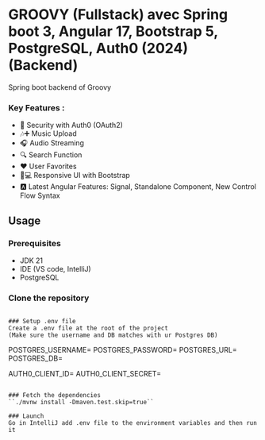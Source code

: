 # GROOVY (Fullstack) avec Spring boot 3, Angular 17, Bootstrap 5, PostgreSQL, Auth0 (2024) (Backend)

Spring boot backend of Groovy

### Key Features :
- 🔐 Security with Auth0 (OAuth2)
- 🎶➕ Music Upload
- 🎧 Audio Streaming
- 🔍 Search Function
- ❤️ User Favorites
- 📱💻 Responsive UI with Bootstrap
- 🅰️ Latest Angular Features: Signal, Standalone Component, New Control Flow Syntax

## Usage
### Prerequisites
- JDK 21
- IDE (VS code, IntelliJ)
- PostgreSQL

### Clone the repository
````

### Setup .env file
Create a .env file at the root of the project
(Make sure the username and DB matches with ur Postgres DB)
````
POSTGRES_USERNAME= <username>
POSTGRES_PASSWORD= <default is blank>
POSTGRES_URL= <url>
POSTGRES_DB= <dbname>

AUTH0_CLIENT_ID=
AUTH0_CLIENT_SECRET=
````

### Fetch the dependencies
``./mvnw install -Dmaven.test.skip=true``

### Launch
Go in IntelliJ add .env file to the environment variables and then run it
